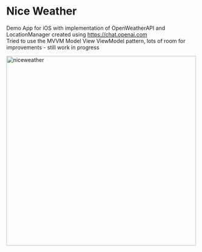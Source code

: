 # Nice Weather
Demo App for iOS with implementation of OpenWeatherAPI and LocationManager created using https://chat.openai.com    
Tried to use the MVVM Model View ViewModel pattern, lots of room for improvements - still work in progress    

<img height="500" alt="niceweather" src="https://user-images.githubusercontent.com/908446/235304786-36d61056-5269-4a3c-90ea-f83e3c7e65b7.png">
